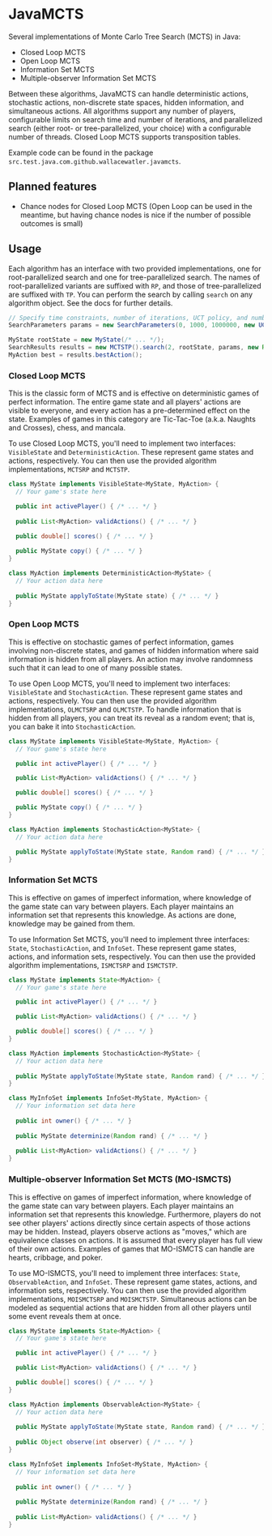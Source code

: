 # JavaMCTS
Several implementations of Monte Carlo Tree Search (MCTS) in Java:
- Closed Loop MCTS
- Open Loop MCTS
- Information Set MCTS
- Multiple-observer Information Set MCTS

Between these algorithms, JavaMCTS can handle deterministic actions, stochastic actions, non-discrete state spaces,
hidden information, and simultaneous actions. All algorithms support any number of players, configurable limits on
search time and number of iterations, and parallelized search (either root- or tree-parallelized, your choice) with a
configurable number of threads. Closed Loop MCTS supports transposition tables.

Example code can be found in the package `src.test.java.com.github.wallacewatler.javamcts`.

## Planned features
- Chance nodes for Closed Loop MCTS (Open Loop can be used in the meantime, but having chance nodes is nice if the
  number of possible outcomes is small)

## Usage
Each algorithm has an interface with two provided implementations, one for root-parallelized search and one for
tree-parallelized search. The names of root-parallelized variants are suffixed with `RP`, and those of tree-parallelized
are suffixed with `TP`. You can perform the search by calling `search` on any algorithm object. See the docs for further
details.

```java
// Specify time constraints, number of iterations, UCT policy, and number of threads
SearchParameters params = new SearchParameters(0, 1000, 1000000, new UCT(), 2);

MyState rootState = new MyState(/* ... */);
SearchResults results = new MCTSTP().search(2, rootState, params, new Random(), true);
MyAction best = results.bestAction();
```

### Closed Loop MCTS
This is the classic form of MCTS and is effective on deterministic games of perfect information. The entire game state
and all players' actions are visible to everyone, and every action has a pre-determined effect on the state. Examples of
games in this category are Tic-Tac-Toe (a.k.a. Naughts and Crosses), chess, and mancala.

To use Closed Loop MCTS, you'll need to implement two interfaces: `VisibleState` and `DeterministicAction`. These
represent game states and actions, respectively. You can then use the provided algorithm implementations, `MCTSRP` and
`MCTSTP`.

```java
class MyState implements VisibleState<MyState, MyAction> {
  // Your game's state here

  public int activePlayer() { /* ... */ }
  
  public List<MyAction> validActions() { /* ... */ }
  
  public double[] scores() { /* ... */ }

  public MyState copy() { /* ... */ }
}

class MyAction implements DeterministicAction<MyState> {
  // Your action data here
  
  public MyState applyToState(MyState state) { /* ... */ }
}
```

### Open Loop MCTS
This is effective on stochastic games of perfect information, games involving non-discrete states, and games of hidden
information where said information is hidden from all players. An action may involve randomness such that it can lead to
one of many possible states.

To use Open Loop MCTS, you'll need to implement two interfaces: `VisibleState` and `StochasticAction`. These represent
game states and actions, respectively. You can then use the provided algorithm implementations, `OLMCTSRP` and
`OLMCTSTP`. To handle information that is hidden from all players, you can treat its reveal as a random event; that is,
you can bake it into `StochasticAction`.

```java
class MyState implements VisibleState<MyState, MyAction> {
  // Your game's state here

  public int activePlayer() { /* ... */ }

  public List<MyAction> validActions() { /* ... */ }

  public double[] scores() { /* ... */ }

  public MyState copy() { /* ... */ }
}

class MyAction implements StochasticAction<MyState> {
  // Your action data here

  public MyState applyToState(MyState state, Random rand) { /* ... */ }
}
```

### Information Set MCTS
This is effective on games of imperfect information, where knowledge of the game state can vary between players. Each
player maintains an information set that represents this knowledge. As actions are done, knowledge may be gained from
them.

To use Information Set MCTS, you'll need to implement three interfaces: `State`, `StochasticAction`, and `InfoSet`.
These represent game states, actions, and information sets, respectively. You can then use the provided algorithm
implementations, `ISMCTSRP` and `ISMCTSTP`.

```java
class MyState implements State<MyAction> {
  // Your game's state here

  public int activePlayer() { /* ... */ }

  public List<MyAction> validActions() { /* ... */ }

  public double[] scores() { /* ... */ }
}

class MyAction implements StochasticAction<MyState> {
  // Your action data here
  
  public MyState applyToState(MyState state, Random rand) { /* ... */ }
}

class MyInfoSet implements InfoSet<MyState, MyAction> {
  // Your information set data here
  
  public int owner() { /* ... */ }
  
  public MyState determinize(Random rand) { /* ... */ }
  
  public List<MyAction> validActions() { /* ... */ }
}
```

### Multiple-observer Information Set MCTS (MO-ISMCTS)
This is effective on games of imperfect information, where knowledge of the game state can vary between players. Each
player maintains an information set that represents this knowledge. Furthermore, players do not see other players'
actions directly since certain aspects of those actions may be hidden. Instead, players observe actions as "moves,"
which are equivalence classes on actions. It is assumed that every player has full view of their own actions. Examples
of games that MO-ISMCTS can handle are hearts, cribbage, and poker.

To use MO-ISMCTS, you'll need to implement three interfaces: `State`, `ObservableAction`, and `InfoSet`. These represent
game states, actions, and information sets, respectively. You can then use the provided algorithm implementations,
`MOISMCTSRP` and `MOISMCTSTP`. Simultaneous actions can be modeled as sequential actions that are hidden from all other
players until some event reveals them at once.

```java
class MyState implements State<MyAction> {
  // Your game's state here

  public int activePlayer() { /* ... */ }

  public List<MyAction> validActions() { /* ... */ }

  public double[] scores() { /* ... */ }
}

class MyAction implements ObservableAction<MyState> {
  // Your action data here
  
  public MyState applyToState(MyState state, Random rand) { /* ... */ }
  
  public Object observe(int observer) { /* ... */ }
}

class MyInfoSet implements InfoSet<MyState, MyAction> {
  // Your information set data here
  
  public int owner() { /* ... */ }
  
  public MyState determinize(Random rand) { /* ... */ }
  
  public List<MyAction> validActions() { /* ... */ }
}
```
